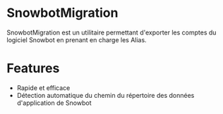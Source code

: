 # SnowbotMigration

SnowbotMigration est un utilitaire permettant d'exporter les comptes du logiciel Snowbot en prenant en charge les Alias.

# Features

  - Rapide et efficace
  - Détection automatique du chemin du répertoire des données d'application de Snowbot